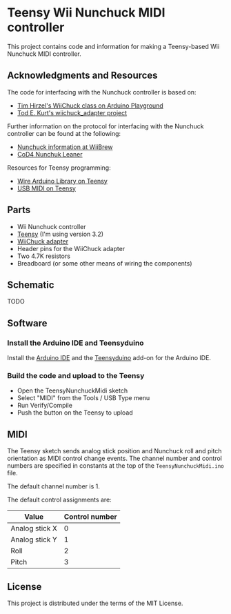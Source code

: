 Teensy Wii Nunchuck MIDI controller
===================================

This project contains code and information for making a
Teensy-based Wii Nunchuck MIDI controller.

Acknowledgments and Resources
-----------------------------

The code for interfacing with the Nunchuck controller is based on:

- [Tim Hirzel's WiiChuck class on Arduino Playground](http://playground.arduino.cc/Main/WiiChuckClass)
- [Tod E. Kurt's wiichuck_adapter project](https://github.com/todbot/wiichuck_adapter)

Further information on the protocol for interfacing with the Nunchuck
controller can be found at the following:

- [Nunchuck information at WiiBrew](http://wiibrew.org/wiki/Wiimote/Extension_Controllers/Nunchuck)
- [CoD4 Nunchuk Leaner](http://michael.lesauvage.name/cod4-nunchuk-leaner/)

Resources for Teensy programming:

- [Wire Arduino Library on Teensy](https://www.pjrc.com/teensy/td_libs_Wire.html)
- [USB MIDI on Teensy](https://www.pjrc.com/teensy/td_midi.html)

Parts
-----

- Wii Nunchuck controller
- [Teensy](http://www.pjrc.com/teensy/index.html) (I'm using version 3.2)
- [WiiChuck adapter](http://todbot.com/blog/2008/02/18/wiichuck-wii-nunchuck-adapter-available/)
- Header pins for the WiiChuck adapter
- Two 4.7K resistors
- Breadboard (or some other means of wiring the components)

Schematic
---------

TODO

Software
--------

### Install the Arduino IDE and Teensyduino

Install the [Arduino IDE](https://www.arduino.cc/) and the
[Teensyduino](https://www.pjrc.com/teensy/teensyduino.html) add-on for
the Arduino IDE.

### Build the code and upload to the Teensy

- Open the TeensyNunchuckMidi sketch
- Select "MIDI" from the Tools / USB Type menu
- Run Verify/Compile
- Push the button on the Teensy to upload

MIDI
----

The Teensy sketch sends analog stick position and Nunchuck roll and
pitch orientation as MIDI control change events. The channel number
and control numbers are specified in constants at the top of the
`TeensyNunchuckMidi.ino` file.

The default channel number is 1.

The default control assignments are:

| Value | Control number |
|-------|----------------|
| Analog stick X | 0 |
| Analog stick Y | 1 |
| Roll | 2 |
| Pitch | 3 |

License
-------

This project is distributed under the terms of the MIT License.
